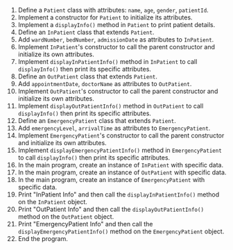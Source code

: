 1.  Define a `Patient` class with attributes: `name`, `age`, `gender`, `patientId`.
2.  Implement a constructor for `Patient` to initialize its attributes.
3.  Implement a `displayInfo()` method in `Patient` to print patient details.
4.  Define an `InPatient` class that extends `Patient`.
5.  Add `wardNumber`, `bedNumber`, `admissionDate` as attributes to `InPatient`.
6.  Implement `InPatient`'s constructor to call the parent constructor and initialize its own attributes.
7.  Implement `displayInPatientInfo()` method in `InPatient` to call `displayInfo()` then print its specific attributes.
8.  Define an `OutPatient` class that extends `Patient`.
9.  Add `appointmentDate`, `doctorName` as attributes to `OutPatient`.
10. Implement `OutPatient`'s constructor to call the parent constructor and initialize its own attributes.
11. Implement `displayOutPatientInfo()` method in `OutPatient` to call `displayInfo()` then print its specific attributes.
12. Define an `EmergencyPatient` class that extends `Patient`.
13. Add `emergencyLevel`, `arrivalTime` as attributes to `EmergencyPatient`.
14. Implement `EmergencyPatient`'s constructor to call the parent constructor and initialize its own attributes.
15. Implement `displayEmergencyPatientInfo()` method in `EmergencyPatient` to call `displayInfo()` then print its specific attributes.
16. In the main program, create an instance of `InPatient` with specific data.
17. In the main program, create an instance of `OutPatient` with specific data.
18. In the main program, create an instance of `EmergencyPatient` with specific data.
19. Print "InPatient Info" and then call the `displayInPatientInfo()` method on the `InPatient` object.
20. Print "OutPatient Info" and then call the `displayOutPatientInfo()` method on the `OutPatient` object.
21. Print "EmergencyPatient Info" and then call the `displayEmergencyPatientInfo()` method on the `EmergencyPatient` object.
22. End the program.